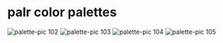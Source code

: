 # palr color palettes

![palette-pic 102](https://user-images.githubusercontent.com/55933131/145281118-03bb056f-1f4e-4e19-86fd-b129c55101ab.png)
![palette-pic 103](https://user-images.githubusercontent.com/55933131/145281121-bc597a18-1bdd-443f-ba1c-12e1f9733714.png)
![palette-pic 104](https://user-images.githubusercontent.com/55933131/145281123-04a0f48b-7553-4883-88c6-6b7418ca3450.png)
![palette-pic 105](https://user-images.githubusercontent.com/55933131/145281125-540c0cc2-4fd9-4463-897a-477afd426695.png)
